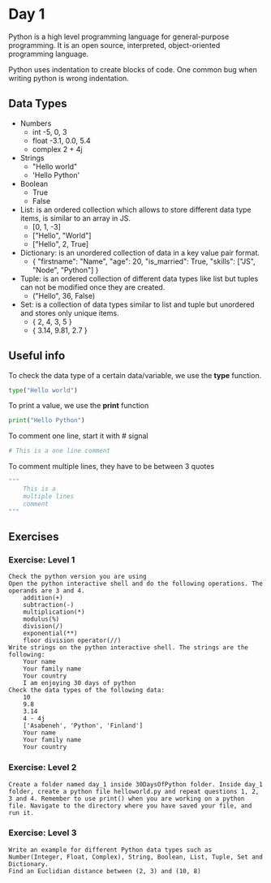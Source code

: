 # Day 1

Python is a high level programming language for general-purpose programming.
It is an open source, interpreted, object-oriented programming language.

Python uses indentation to create blocks of code.
One common bug when writing python is wrong indentation.

## Data Types

- Numbers
    - int -5, 0, 3
    - float -3.1, 0.0, 5.4
    - complex 2 + 4j
- Strings
    - "Hello world"
    - 'Hello Python'
- Boolean
    - True
    - False
- List: is an ordered collection which allows to store different data type items, is similar to an array in JS.
    - [0, 1, -3]
    - ["Hello", "World"]
    - ["Hello", 2, True]
- Dictionary: is an unordered collection of data in a key value pair format.
    - {
        "firstname": "Name",
        "age": 20,
        "is_married": True,
        "skills": ["JS", "Node", "Python"]
      }
- Tuple: is an ordered collection of different data types like list but tuples can not be modified once they are created.
    - ("Hello", 36, False)
- Set: is a collection of data types similar to list and tuple but unordered and stores only unique items.
    - { 2, 4, 3, 5 }
    - { 3.14, 9.81, 2.7 }

## Useful info

To check the data type of a certain data/variable, we use the **type** function.
```py
type("Hello world")
```

To print a value, we use the **print** function
```py
print("Hello Python")
```

To comment one line, start it with # signal
```py
# This is a one line comment
```

To comment multiple lines, they have to be between 3 quotes
```py
"""
    This is a
    multiple lines
    comment
"""
```

## Exercises

### Exercise: Level 1

    Check the python version you are using
    Open the python interactive shell and do the following operations. The operands are 3 and 4.
        addition(+)
        subtraction(-)
        multiplication(*)
        modulus(%)
        division(/)
        exponential(**)
        floor division operator(//)
    Write strings on the python interactive shell. The strings are the following:
        Your name
        Your family name
        Your country
        I am enjoying 30 days of python
    Check the data types of the following data:
        10
        9.8
        3.14
        4 - 4j
        ['Asabeneh', 'Python', 'Finland']
        Your name
        Your family name
        Your country

### Exercise: Level 2

    Create a folder named day_1 inside 30DaysOfPython folder. Inside day_1 folder, create a python file helloworld.py and repeat questions 1, 2, 3 and 4. Remember to use print() when you are working on a python file. Navigate to the directory where you have saved your file, and run it.

### Exercise: Level 3

    Write an example for different Python data types such as Number(Integer, Float, Complex), String, Boolean, List, Tuple, Set and Dictionary.
    Find an Euclidian distance between (2, 3) and (10, 8)
